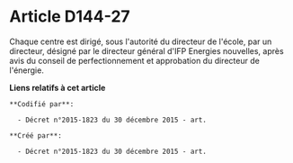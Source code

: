 # Article D144-27

Chaque centre est dirigé, sous l'autorité du directeur de l'école, par un directeur, désigné par le directeur général d'IFP
Energies nouvelles, après avis du conseil de perfectionnement et approbation du directeur de l'énergie.

**Liens relatifs à cet article**

	**Codifié par**:

	  - Décret n°2015-1823 du 30 décembre 2015 - art.

	**Créé par**:

	  - Décret n°2015-1823 du 30 décembre 2015 - art.
